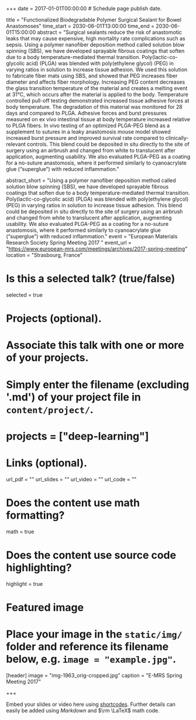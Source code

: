 +++
date = 2017-01-01T00:00:00  # Schedule page publish date.

title = "Functionalized Biodegradable Polymer Surgical Sealant for Bowel Anastomoses"
time_start = 2030-06-01T13:00:00
time_end = 2030-06-01T15:00:00
abstract = "Surgical sealants reduce the risk of anastomotic leaks that may cause expensive, high mortality rate complications such as sepsis. Using a polymer nanofiber deposition method called solution blow spinning (SBS), we have developed sprayable fibrous coatings that soften due to a body temperature-mediated thermal transition. Poly(lactic-co-glycolic acid) (PLGA) was blended with poly(ethylene glycol) (PEG) in varying ratios in solution to increase tissue adhesion. We used this solution to fabricate fiber mats using SBS, and showed that PEG increases fiber diameter and affects fiber morphology. Increasing PEG content decreases the glass transition temperature of the material and creates a melting event at 31°C, which occurs after the material is applied to the body. Temperature controlled pull-off testing demonstrated increased tissue adhesive forces at body temperature. The degradation of this material was monitored for 28 days and compared to PLGA. Adhesive forces and burst pressures measured on ex vivo intestinal tissue at body temperature increased relative to PLGA fibers. In vivo testing of an optimized PLGA-PEG blend as a supplement to sutures in a leaky anastomosis mouse model showed increased burst pressure and improved survival rate compared to clinically-relevant controls. This blend could be deposited in situ directly to the site of surgery using an airbrush and changed from white to translucent after application, augmenting usability. We also evaluated PLGA-PEG as a coating for a no-suture anastomosis, where it performed similarly to cyanoacrylate glue (“superglue”) with reduced inflammation."

abstract_short = "Using a polymer nanofiber deposition method called solution blow spinning (SBS), we have developed sprayable fibrous coatings that soften due to a body temperature-mediated thermal transition. Poly(lactic-co-glycolic acid) (PLGA) was blended with poly(ethylene glycol) (PEG) in varying ratios in solution to increase tissue adhesion. This blend could be deposited in situ directly to the site of surgery using an airbrush and changed from white to translucent after application, augmenting usability. We also evaluated PLGA-PEG as a coating for a no-suture anastomosis, where it performed similarly to cyanoacrylate glue (“superglue”) with reduced inflammation."
event = "European Materials Research Society Spring Meeting 2017 "
event_url = "https://www.european-mrs.com/meetings/archives/2017-spring-meeting"
location = "Strasbourg, France"

# Is this a selected talk? (true/false)
selected = true

# Projects (optional).
#   Associate this talk with one or more of your projects.
#   Simply enter the filename (excluding '.md') of your project file in `content/project/`.
#   projects = ["deep-learning"]

# Links (optional).
url_pdf = ""
url_slides = ""
url_video = ""
url_code = ""

# Does the content use math formatting?
math = true

# Does the content use source code highlighting?
highlight = true

# Featured image
# Place your image in the `static/img/` folder and reference its filename below, e.g. `image = "example.jpg"`.
[header]
image = "img-1963_orig-cropped.jpg"
caption = "E-MRS Spring Meeting 2017"

+++

Embed your slides or video here using [shortcodes](https://sourcethemes.com/academic/post/writing-markdown-latex/). Further details can easily be added using *Markdown* and $\rm \LaTeX$ math code.
